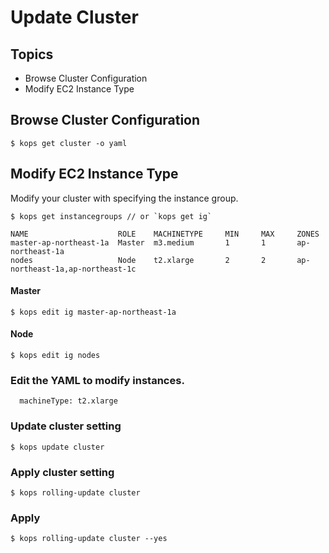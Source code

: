 # Update Cluster

## Topics

* Browse Cluster Configuration
* Modify EC2 Instance Type

## Browse Cluster Configuration

```
$ kops get cluster -o yaml
```

## Modify EC2 Instance Type

Modify your cluster with specifying the instance group.

```
$ kops get instancegroups // or `kops get ig`
```
```
NAME                    ROLE    MACHINETYPE     MIN     MAX     ZONES
master-ap-northeast-1a  Master  m3.medium       1       1       ap-northeast-1a
nodes                   Node    t2.xlarge       2       2       ap-northeast-1a,ap-northeast-1c
```

#### Master

```
$ kops edit ig master-ap-northeast-1a
```

#### Node

```
$ kops edit ig nodes
```

### Edit the YAML to modify instances.

```
  machineType: t2.xlarge
```

### Update cluster setting

```
$ kops update cluster
```

### Apply cluster setting

```
$ kops rolling-update cluster
```

### Apply

```
$ kops rolling-update cluster --yes
```

